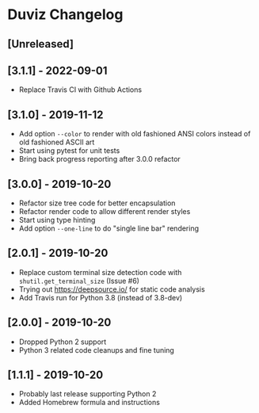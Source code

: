 
# Duviz Changelog


## [Unreleased]


## [3.1.1] - 2022-09-01

- Replace Travis CI with Github Actions


## [3.1.0] - 2019-11-12

- Add option `--color` to render with old fashioned ANSI colors
    instead of old fashioned ASCII art
- Start using pytest for unit tests
- Bring back progress reporting after 3.0.0 refactor


## [3.0.0] - 2019-10-20

- Refactor size tree code for better encapsulation
- Refactor render code to allow different render styles
- Start using type hinting
- Add option `--one-line` to do "single line bar" rendering


## [2.0.1] - 2019-10-20

- Replace custom terminal size detection code with `shutil.get_terminal_size` (Issue #6)
- Trying out https://deepsource.io/ for static code analysis
- Add Travis run for Python 3.8 (instead of 3.8-dev)


## [2.0.0] - 2019-10-20

- Dropped Python 2 support
- Python 3 related code cleanups and fine tuning


## [1.1.1] - 2019-10-20

- Probably last release supporting Python 2
- Added Homebrew formula and instructions
